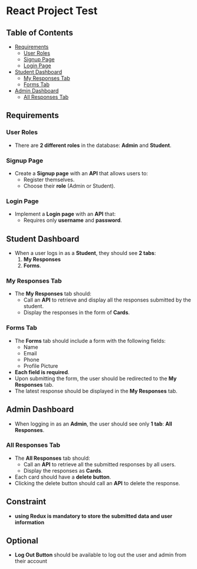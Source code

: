 # React Project Test

## Table of Contents

- [Requirements](#requirements)
  - [User Roles](#user-roles)
  - [Signup Page](#signup-page)
  - [Login Page](#login-page)
- [Student Dashboard](#student-dashboard)
  - [My Responses Tab](#my-responses-tab)
  - [Forms Tab](#forms-tab)
- [Admin Dashboard](#admin-dashboard)
  - [All Responses Tab](#all-responses-tab)

## Requirements

### User Roles

- There are **2 different roles** in the database: **Admin** and **Student**.

### Signup Page

- Create a **Signup page** with an **API** that allows users to:
  - Register themselves.
  - Choose their **role** (Admin or Student).

### Login Page

- Implement a **Login page** with an **API** that:
  - Requires only **username** and **password**.

## Student Dashboard

- When a user logs in as a **Student**, they should see **2 tabs**:
  1. **My Responses**
  2. **Forms**.

### My Responses Tab

- The **My Responses** tab should:
  - Call an **API** to retrieve and display all the responses submitted by the student.
  - Display the responses in the form of **Cards**.

### Forms Tab

- The **Forms** tab should include a form with the following fields:
  - Name
  - Email
  - Phone
  - Profile Picture
- **Each field is required**.
- Upon submitting the form, the user should be redirected to the **My Responses** tab.
- The latest response should be displayed in the **My Responses** tab.

## Admin Dashboard

- When logging in as an **Admin**, the user should see only **1 tab**: **All Responses**.

### All Responses Tab

- The **All Responses** tab should:
  - Call an **API** to retrieve all the submitted responses by all users.
  - Display the responses as **Cards**.
- Each card should have a **delete button**.
- Clicking the delete button should call an **API** to delete the response.

## Constraint
- **using Redux is mandatory to store the submitted data and user information**

## Optional
- **Log Out Button** should be available to log out the user and admin from their account
